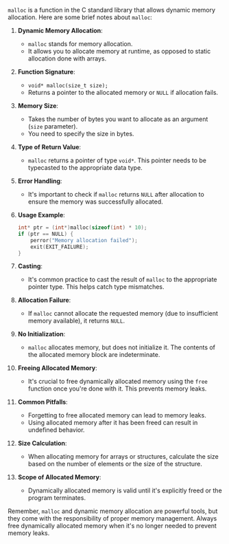 `malloc` is a function in the C standard library that allows dynamic memory allocation. Here are some brief notes about `malloc`:

1. **Dynamic Memory Allocation**:
   - `malloc` stands for memory allocation.
   - It allows you to allocate memory at runtime, as opposed to static allocation done with arrays.

2. **Function Signature**:
   - `void* malloc(size_t size);`
   - Returns a pointer to the allocated memory or `NULL` if allocation fails.

3. **Memory Size**:
   - Takes the number of bytes you want to allocate as an argument (`size` parameter).
   - You need to specify the size in bytes.

4. **Type of Return Value**:
   - `malloc` returns a pointer of type `void*`. This pointer needs to be typecasted to the appropriate data type.

5. **Error Handling**:
   - It's important to check if `malloc` returns `NULL` after allocation to ensure the memory was successfully allocated.

6. **Usage Example**:
   ```c
   int* ptr = (int*)malloc(sizeof(int) * 10);
   if (ptr == NULL) {
       perror("Memory allocation failed");
       exit(EXIT_FAILURE);
   }
   ```

7. **Casting**:
   - It's common practice to cast the result of `malloc` to the appropriate pointer type. This helps catch type mismatches.

8. **Allocation Failure**:
   - If `malloc` cannot allocate the requested memory (due to insufficient memory available), it returns `NULL`.

9. **No Initialization**:
   - `malloc` allocates memory, but does not initialize it. The contents of the allocated memory block are indeterminate.

10. **Freeing Allocated Memory**:
    - It's crucial to free dynamically allocated memory using the `free` function once you're done with it. This prevents memory leaks.

11. **Common Pitfalls**:
    - Forgetting to free allocated memory can lead to memory leaks.
    - Using allocated memory after it has been freed can result in undefined behavior.

12. **Size Calculation**:
    - When allocating memory for arrays or structures, calculate the size based on the number of elements or the size of the structure.

13. **Scope of Allocated Memory**:
    - Dynamically allocated memory is valid until it's explicitly freed or the program terminates.

Remember, `malloc` and dynamic memory allocation are powerful tools, but they come with the responsibility of proper memory management. Always free dynamically allocated memory when it's no longer needed to prevent memory leaks.
